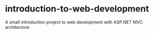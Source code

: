 # introduction-to-web-development
A small introduction project to web development with ASP.NET MVC architecture
